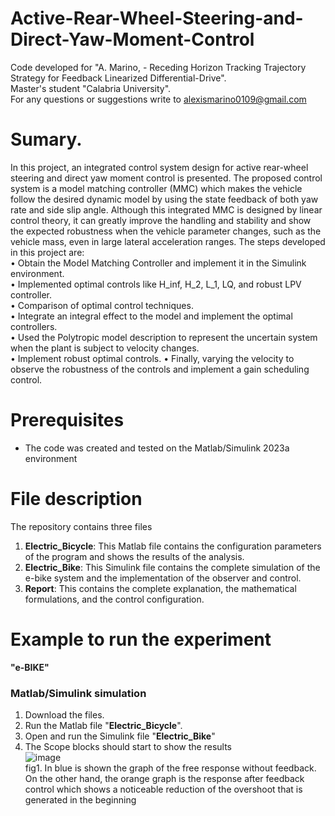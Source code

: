 # Active-Rear-Wheel-Steering-and-Direct-Yaw-Moment-Control

Code developed for "A. Marino, - Receding Horizon Tracking Trajectory Strategy for Feedback Linearized Differential-Drive".  
Master's student "Calabria University".  
For any questions or suggestions write to alexismarino0109@gmail.com  

# Sumary.

In this project, an integrated control system design for active rear-wheel steering and direct yaw moment control is presented. The proposed control system is a model matching controller (MMC) which makes the vehicle follow the desired dynamic model by using the state feedback of both yaw rate and side slip angle. Although this integrated MMC is designed by linear control theory, it can greatly improve the handling and stability and show the expected robustness when the vehicle parameter changes, such as the vehicle mass, even in large lateral acceleration ranges. The steps developed in this project are:  
• Obtain the Model Matching Controller and implement it in the Simulink environment.  
• Implemented optimal controls like H_inf, H_2, L_1, LQ, and robust LPV controller.  
• Comparison of optimal control techniques.  
• Integrate an integral effect to the model and implement the optimal controllers.  
• Used the Polytropic model description to represent the uncertain system when the plant is subject to velocity changes.  
• Implement robust optimal controls.
• Finally, varying the velocity to observe the robustness of the controls and implement a gain scheduling control.  

  
# Prerequisites
- The code was created and tested on the Matlab/Simulink 2023a environment

# File description
The repository contains three files
1. **Electric_Bicycle**: This Matlab file contains the configuration parameters of the program and shows the results of the analysis.
2. **Electric_Bike**: This Simulink file contains the complete simulation of the e-bike system and the implementation of the observer and control.
3. **Report**: This contains the complete explanation, the mathematical formulations, and the control configuration.


# Example to run the experiment  
**"e-BIKE"**
### Matlab/Simulink simulation 
1. Download the files. 
2. Run the Matlab file "**Electric_Bicycle**".
3. Open and run the Simulink file "**Electric_Bike**"
4. The Scope blocks should start to show the results  
![image](https://github.com/fercho-0109/Dynamic-system-analysis-of-a-e-Bike-/assets/40362695/38b221e3-3071-4afd-bd2a-a567903d0a51)  
fig1. In blue is shown the graph of the free response without feedback. On the other hand, the orange graph is the response after feedback control which shows a noticeable reduction of the overshoot that is generated in the beginning


